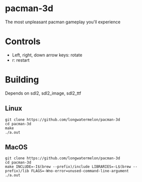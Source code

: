 # pacman-3d
The most unpleasant pacman gameplay you'll experience

# Controls
* Left, right, down arrow keys: rotate
* r: restart

# Building
Depends on sdl2, sdl2_image, sdl2_ttf

## Linux
```
git clone https://github.com/longwatermelon/pacman-3d
cd pacman-3d
make
./a.out
```

## MacOS
```
git clone https://github.com/longwatermelon/pacman-3d
cd pacman-3d
make INCLUDE=-I$(brew --prefix)/include LIBRARIES=-L$(brew --prefix)/lib FLAGS=-Wno-error=unused-command-line-argument
./a.out
```
